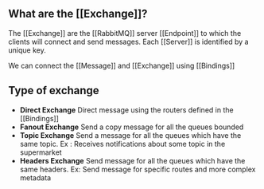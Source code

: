 ## What are the [[Exchange]]?

The [[Exchange]] are the [[RabbitMQ]] server [[Endpoint]] to which the clients will connect and send messages. Each [[Server]] is identified by a unique key.

We can connect the [[Message]] and [[Exchange]] using [[Bindings]]

## Type of exchange

* **Direct Exchange**
		Direct message using the routers defined in the [[Bindings]]
*  **Fanout Exchange**
		Send a copy message for all the queues bounded
*  **Topic Exchange**
		Send a message for all the queues which have the same topic. Ex : Receives notifications about some topic in the supermarket
* **Headers Exchange**
		Send message for all the queues which have the same headers. Ex: Send message for specific routes and more complex metadata
